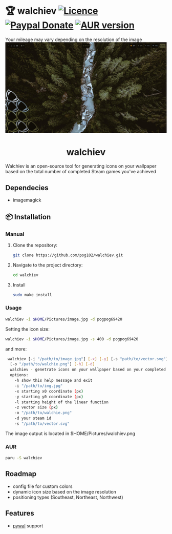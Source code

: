 # 🏆 walchiev [![Licence](https://img.shields.io/badge/License-MIT-yellow.svg)](LICENSE) [![Paypal Donate](https://img.shields.io/badge/Donate-Paypal-2244dd.svg)](https://www.paypal.com/paypalme/ernisD)   [![AUR version](https://img.shields.io/aur/version/walchiev)](https://aur.archlinux.org/packages/walchiev)
Your mileage may vary depending on the resolution of the image
<br>![image](https://raw.githubusercontent.com/pog102/walchiev/main/assets/1695316499_grim.png)

<h1 align="center">walchiev</h1>
Walchiev is an open-source tool for generating icons on your wallpaper based on the total number of completed Steam games you've achieved

## Dependecies

- imagemagick

## 📦 Installation
### Manual
1. Clone the repository:

   ```bash
   git clone https://github.com/pog102/walchiev.git
   ```

2. Navigate to the project directory:

   ```bash
   cd walchiev
   ```

3. Install

     ```bash
     sudo make install
     ```
### Usage
```bash
walchiev -i $HOME/Pictures/image.jpg -d pogpog69420
```

Setting the icon size:
```bash
walchiev -i $HOME/Pictures/image.jpg -s 400 -d pogpog69420
```

and more:

```bash
 walchiev [-i "/path/to/image.jpg"] [-x] [-y] [-s "path/to/vector.svg"] [-l] [-z] 
  [-o "/path/to/walchie.png"] [-h] [-d]
  walchiev - genetrate icons on your wallpaper based on your completed games
  options:
    -h show this help message and exit
    -i "/path/to/img.jpg"
    -x starting x0 coordinate (px)
    -y starting y0 coordinate (px)
    -l starting height of the linear function
    -z vector size (px)
    -o "/path/to/walchie.png"
    -d your steam id
    -s "/path/to/vector.svg"
```
The image output is located in $HOME/Pictures/walchiev.png

### AUR

```bash
paru -S walchiev
```

## Roadmap
- config file for custom colors
- dynamic icon size based on the image resolution
- positioning types (Southeast, Northeast, Northwest)

## Features
- [pywal](https://github.com/dylanaraps/pywal) support
